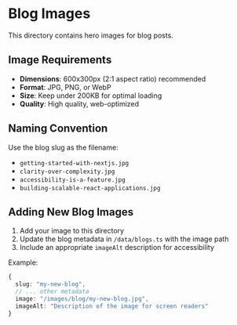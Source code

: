 # Blog Images

This directory contains hero images for blog posts.

## Image Requirements
- **Dimensions**: 600x300px (2:1 aspect ratio) recommended
- **Format**: JPG, PNG, or WebP
- **Size**: Keep under 200KB for optimal loading
- **Quality**: High quality, web-optimized

## Naming Convention
Use the blog slug as the filename:
- `getting-started-with-nextjs.jpg`
- `clarity-over-complexity.jpg`
- `accessibility-is-a-feature.jpg`
- `building-scalable-react-applications.jpg`

## Adding New Blog Images
1. Add your image to this directory
2. Update the blog metadata in `/data/blogs.ts` with the image path
3. Include an appropriate `imageAlt` description for accessibility

Example:
```typescript
{
  slug: "my-new-blog",
  // ... other metadata
  image: "/images/blog/my-new-blog.jpg",
  imageAlt: "Description of the image for screen readers"
}
```